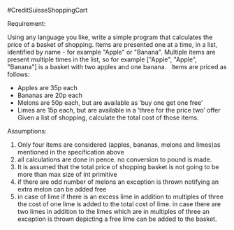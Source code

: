 #CreditSuisseShoppingCart

Requirement:

Using any language you like, write a simple program that calculates the price of a basket of shopping. Items are presented one at a time, in a list, identified by name - for example "Apple" or "Banana". Multiple items are present multiple times in the list, so for example ["Apple", "Apple", "Banana"] is a basket with two apples and one banana.
 
Items are priced as follows:
- Apples are 35p each
- Bananas are 20p each
- Melons are 50p each, but are available as ‘buy one get one free’
- Limes are 15p each, but are available in a ‘three for the price two’ offer
 
Given a list of shopping, calculate the total cost of those items.


Assumptions:

1) Only four items are considered (apples, bananas, melons and limes)as mentioned in the specification above
2) all calculations are done in pence. no conversion to pound is made.
3) It is assumed that the total price of shopping basket is not going to be more than max size of int primitive
4) if there are odd number of melons an exception is thrown notifying an extra melon can be added free
5) in case of lime if there is an excess lime in addition to multiples of three the cost of one lime is added to the total cost of lime.
   in case there are two limes in addition to the limes which are in multiples of three an exception is thrown depicting a free lime can be added to the basket.